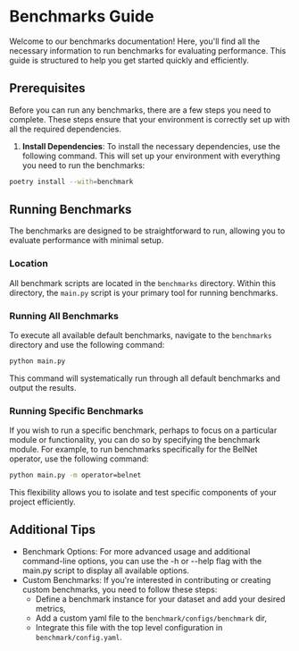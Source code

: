 # Benchmarks Guide

Welcome to our benchmarks documentation! Here, you'll find all the necessary information to run benchmarks for
evaluating performance. This guide is structured to help you get started quickly and efficiently.

## Prerequisites

Before you can run any benchmarks, there are a few steps you need to complete. These steps ensure that your environment
is correctly set up with all the required dependencies.

1. **Install Dependencies**: To install the necessary dependencies, use the following command. This will set up your
   environment with everything you need to run the benchmarks:

 ```bash
 poetry install --with=benchmark
 ```

## Running Benchmarks

The benchmarks are designed to be straightforward to run, allowing you to evaluate performance with minimal setup.

### Location

All benchmark scripts are located in the `benchmarks` directory. Within this directory, the `main.py` script is your
primary tool for running benchmarks.

### Running All Benchmarks

To execute all available default benchmarks, navigate to the `benchmarks` directory and use the following command:

```bash
python main.py
```

This command will systematically run through all default benchmarks and output the results.

### Running Specific Benchmarks

If you wish to run a specific benchmark, perhaps to focus on a particular module or functionality, you can do so by
specifying the benchmark module. For example, to run benchmarks specifically for the BelNet operator, use the following
command:

```bash
python main.py -m operator=belnet
```

This flexibility allows you to isolate and test specific components of your project efficiently.

## Additional Tips

- Benchmark Options: For more advanced usage and additional command-line options, you can use the -h or --help flag with
  the main.py script to display all available options.
- Custom Benchmarks: If you're interested in contributing or creating custom benchmarks, you need to follow these steps:
    - Define a benchmark instance for your dataset and add your desired metrics,
    - Add a custom yaml file to the `benchmark/configs/benchmark` dir,
    - Integrate this file with the top level configuration in `benchmark/config.yaml`.

